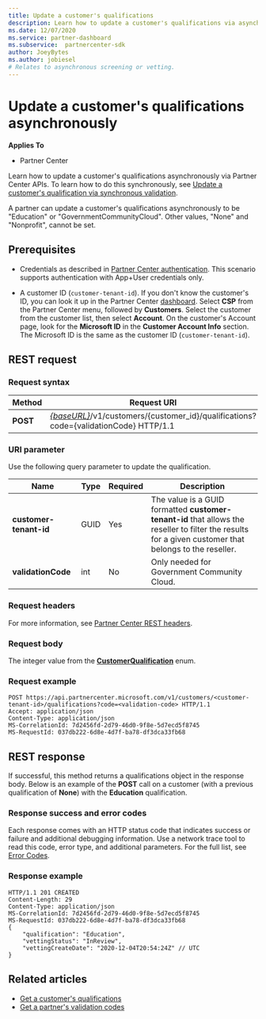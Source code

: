 ```yaml
---
title: Update a customer's qualifications
description: Learn how to update a customer's qualifications via asynchronous screening or vetting, including the address associated with the profile.
ms.date: 12/07/2020
ms.service: partner-dashboard
ms.subservice:  partnercenter-sdk
author: JoeyBytes
ms.author: jobiesel
# Relates to asynchronous screening or vetting. 
---
```


# Update a customer's qualifications asynchronously

**Applies To**

- Partner Center

Learn how to update a customer's qualifications asynchronously via Partner Center APIs. To learn how to do this synchronously, see [Update a customer's qualification via synchronous validation](update-customer-qualification-synchronous.md).

A partner can update a customer's qualifications asynchronously to be "Education" or "GovernmentCommunityCloud". Other values, "None" and "Nonprofit", cannot be set.

## Prerequisites

- Credentials as described in [Partner Center authentication](partner-center-authentication.md). This scenario supports authentication with App+User credentials only.

- A customer ID (`customer-tenant-id`). If you don't know the customer's ID, you can look it up in the Partner Center [dashboard](https://partner.microsoft.com/dashboard). Select **CSP** from the Partner Center menu, followed by **Customers**. Select the customer from the customer list, then select **Account**. On the customer's Account page, look for the **Microsoft ID** in the **Customer Account Info** section. The Microsoft ID is the same as the customer ID  (`customer-tenant-id`).

## REST request

### Request syntax

| Method  | Request URI                                                                                             |
|---------|---------------------------------------------------------------------------------------------------------|
| **POST** | [*{baseURL}*](partner-center-rest-urls.md)/v1/customers/{customer_id}/qualifications?code={validationCode} HTTP/1.1 |

### URI parameter

Use the following query parameter to update the qualification.

| Name                   | Type | Required | Description                                                                                                                                            |
|------------------------|------|----------|--------------------------------------------------------------------------------------------------------------------------------------------------------|
| **customer-tenant-id** | GUID | Yes      | The value is a GUID formatted **customer-tenant-id** that allows the reseller to filter the results for a given customer that belongs to the reseller. |
| **validationCode**     | int  | No       | Only needed for Government Community Cloud.                                                                                                            |

### Request headers

For more information, see [Partner Center REST headers](headers.md).

### Request body

The integer value from the [**CustomerQualification**](/dotnet/api/microsoft.store.partnercenter.models.customers.customerqualification) enum.

### Request example

```http
POST https://api.partnercenter.microsoft.com/v1/customers/<customer-tenant-id>/qualifications?code=<validation-code> HTTP/1.1
Accept: application/json
Content-Type: application/json
MS-CorrelationId: 7d2456fd-2d79-46d0-9f8e-5d7ecd5f8745
MS-RequestId: 037db222-6d8e-4d7f-ba78-df3dca33fb68

```

## REST response

If successful, this method returns a qualifications object in the response body. Below is an example of the **POST** call on a customer (with a previous qualification of **None**) with the **Education** qualification.

### Response success and error codes

Each response comes with an HTTP status code that indicates success or failure and additional debugging information. Use a network trace tool to read this code, error type, and additional parameters. For the full list, see [Error Codes](error-codes.md).

### Response example

```http
HTTP/1.1 201 CREATED
Content-Length: 29
Content-Type: application/json
MS-CorrelationId: 7d2456fd-2d79-46d0-9f8e-5d7ecd5f8745
MS-RequestId: 037db222-6d8e-4d7f-ba78-df3dca33fb68
{
    "qualification": "Education",
    "vettingStatus": "InReview",
    "vettingCreateDate": "2020-12-04T20:54:24Z" // UTC
}
```

## Related articles

- [Get a customer's qualifications](./get-customer-qualification-asynchronous.md)
- [Get a partner's validation codes](get-a-partner-s-validation-codes.md)